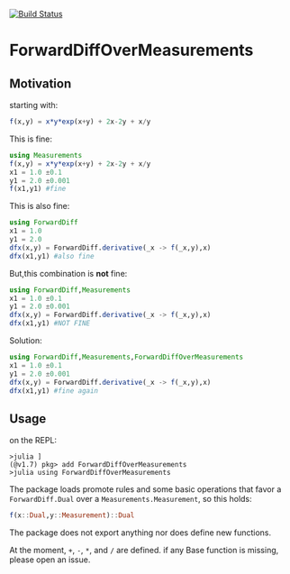 [![Build Status](https://github.com/longemen3000/ForwardDiffOverMeasurements.jl/workflows/CI/badge.svg)](https://github.com/longemen3000/ForwardDiffOverMeasurements.jl/actions)

# ForwardDiffOverMeasurements

## Motivation

starting with:
```julia
f(x,y) = x*y*exp(x+y) + 2x-2y + x/y
```
This is fine:
```julia
using Measurements
f(x,y) = x*y*exp(x+y) + 2x-2y + x/y
x1 = 1.0 ±0.1
y1 = 2.0 ±0.001
f(x1,y1) #fine
```
This is also fine:

```julia
using ForwardDiff
x1 = 1.0
y1 = 2.0
dfx(x,y) = ForwardDiff.derivative(_x -> f(_x,y),x)
dfx(x1,y1) #also fine
```

But,this combination is **not** fine:
```julia
using ForwardDiff,Measurements
x1 = 1.0 ±0.1
y1 = 2.0 ±0.001
dfx(x,y) = ForwardDiff.derivative(_x -> f(_x,y),x)
dfx(x1,y1) #NOT FINE
```
Solution:

```julia
using ForwardDiff,Measurements,ForwardDiffOverMeasurements
x1 = 1.0 ±0.1
y1 = 2.0 ±0.001
dfx(x,y) = ForwardDiff.derivative(_x -> f(_x,y),x)
dfx(x1,y1) #fine again
```

## Usage
on the REPL:
```
>julia ]
(@v1.7) pkg> add ForwardDiffOverMeasurements
>julia using ForwardDiffOverMeasurements
```

The package loads promote rules and some basic operations that favor a `ForwardDiff.Dual` over a `Measurements.Measurement`, so this holds:
```julia
f(x::Dual,y::Measurement)::Dual
```
The package does not export anything nor does define new functions.

At the moment, `+`, `-`, `*`, and `/` are defined. if any Base function is missing, please open an issue.

